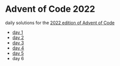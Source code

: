 # Advent of Code 2022

daily solutions for the [2022 edition of Advent of Code](https://adventofcode.com/2022)

- [day 1](/day-01/day1.js)
- [day 2](/day-02/day2.js)
- [day 3](/day-03/day3.js)
- [day 4](/day-04/day4.js)
- [day 5](/day-05/day5.js)
- day 6
